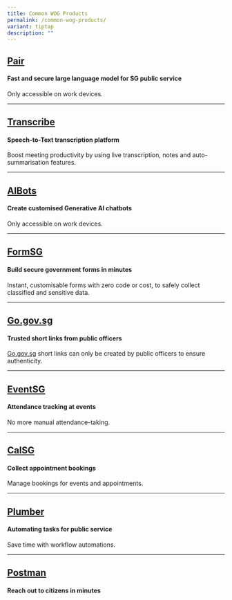 ```yaml
---
title: Common WOG Products
permalink: /common-wog-products/
variant: tiptap
description: ""
---
```

<h2><a href="https://pair.gov.sg/chat" rel="noopener nofollow" target="_blank">Pair</a></h2>
<h4><strong>Fast and secure large language model for SG public service</strong></h4>
<p>Only accessible on work devices.</p>
<hr>
<h2><a href="https://www.transcribe.gov.sg/" rel="noopener nofollow" target="_blank">Transcribe</a></h2>
<h4><strong>Speech-to-Text transcription platform</strong></h4>
<p>Boost meeting productivity by using live transcription, notes and auto-summarisation
features.</p>
<hr>
<h2><a href="https://aibots.gov.sg/" rel="noopener nofollow" target="_blank">AIBots</a></h2>
<h4><strong>Create customised Generative AI chatbots</strong></h4>
<p>Only accessible on work devices.</p>
<hr>
<h2><a href="https://form.gov.sg" rel="noopener nofollow" target="_blank">FormSG</a></h2>
<h4><strong>Build secure government forms in minutes</strong></h4>
<p>Instant, customisable forms with zero code or cost, to safely collect
classified and sensitive data.</p>
<hr>
<h2><a href="https://go.gov.sg" rel="noopener nofollow" target="_blank">Go.gov.sg</a></h2>
<h4><strong>Trusted short links from public officers</strong></h4>
<p><a href="http://Go.gov.sg" rel="noopener noreferrer nofollow" target="_blank">Go.gov.sg</a> short
links can only be created by public officers to ensure authenticity.</p>
<hr>
<h2><a href="https://events.gov.sg/" rel="noopener nofollow" target="_blank">EventSG</a></h2>
<h4><strong>Attendance tracking at events</strong></h4>
<p>No more manual attendance-taking.</p>
<hr>
<h2><a href="https://cal.gov.sg" rel="noopener nofollow" target="_blank">CalSG</a></h2>
<h4><strong>Collect appointment bookings</strong></h4>
<p>Manage bookings for events and appointments.</p>
<hr>
<h2><a href="https://plumber.gov.sg" rel="noopener nofollow" target="_blank">Plumber</a></h2>
<h4><strong>Automating tasks for public service</strong></h4>
<p>Save time with workflow automations.</p>
<hr>
<h2><a href="https://postman.gov.sg" rel="noopener nofollow" target="_blank">Postman</a></h2>
<h4><strong>Reach out to citizens in minutes</strong></h4>
<p></p>
<p></p>